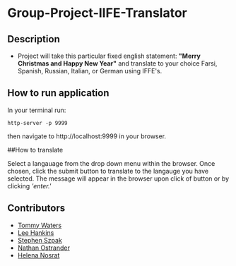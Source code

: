 # Group-Project-IIFE-Translator

## Description
- Project will take this particular fixed english statement: **"Merry Christmas and Happy New Year"** and translate to your choice Farsi, Spanish, Russian, Italian, or German using IFFE's.

## How to run application
In your terminal run:
```
http-server -p 9999
```
then navigate to http://localhost:9999 in your browser.

##How to translate

Select a langauage from the drop down menu within the browser. Once chosen, click the submit button to translate to the langauge you have selected. The message will appear in the browser upon click of button or by clicking *'enter.'*


## Contributors
- [Tommy Waters](https://github.com/Thomaswaters05)
- [Lee Hankins](https://github.com/utleroy)
- [Stephen Szpak](https://github.com/stephenszpak)
- [Nathan Ostrander](https://github.com/ostrander-nathan)
- [Helena Nosrat](https://github.com/helanan)